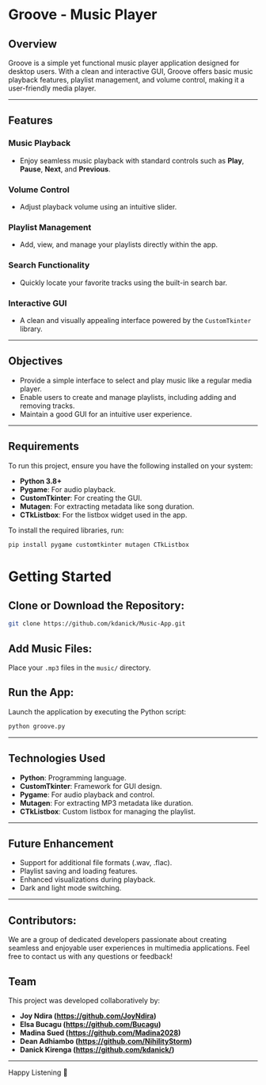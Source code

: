 # Groove - Music Player

## Overview
Groove is a simple yet functional music player application designed for desktop users. With a clean and interactive GUI, Groove offers basic music playback features, playlist management, and volume control, making it a user-friendly media player.

---

## Features
### **Music Playback**
- Enjoy seamless music playback with standard controls such as **Play**, **Pause**, **Next**, and **Previous**.
### **Volume Control**
- Adjust playback volume using an intuitive slider.
### **Playlist Management**
- Add, view, and manage your playlists directly within the app.
### **Search Functionality**
- Quickly locate your favorite tracks using the built-in search bar.
### **Interactive GUI**
- A clean and visually appealing interface powered by the `CustomTkinter` library.

---

## Objectives
- Provide a simple interface to select and play music like a regular media player.
- Enable users to create and manage playlists, including adding and removing tracks.
- Maintain a good GUI for an intuitive user experience.

---

## Requirements
To run this project, ensure you have the following installed on your system:
- **Python 3.8+**
- **Pygame**: For audio playback.
- **CustomTkinter**: For creating the GUI.
- **Mutagen**: For extracting metadata like song duration.
- **CTkListbox**: For the listbox widget used in the app.

To install the required libraries, run:
```bash
pip install pygame customtkinter mutagen CTkListbox

```
# Getting Started

## Clone or Download the Repository:
```bash
git clone https://github.com/kdanick/Music-App.git
```
## Add Music Files:
Place your `.mp3` files in the `music/` directory.

## Run the App:
Launch the application by executing the Python script:
```bash
python groove.py
```
---

## Technologies Used
- **Python**: Programming language.
- **CustomTkinter**: Framework for GUI design.
- **Pygame**: For audio playback and control.
- **Mutagen**: For extracting MP3 metadata like duration.
- **CTkListbox**: Custom listbox for managing the playlist.

---

## Future Enhancement
- Support for additional file formats (.wav, .flac).
- Playlist saving and loading features.
- Enhanced visualizations during playback.
- Dark and light mode switching.

---

## Contributors:
We are a group of dedicated developers passionate about creating seamless and enjoyable user experiences in multimedia applications.
Feel free to contact us with any questions or feedback!

## Team
This project was developed collaboratively by:
- **Joy Ndira (https://github.com/JoyNdira)**
- **Elsa Bucagu (https://github.com/Bucagu)**
- **Madina Sued (https://github.com/Madina2028)**
- **Dean Adhiambo (https://github.com/NihilityStorm)**
- **Danick Kirenga (https://github.com/kdanick/)**

---
Happy Listening 🎵